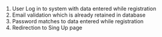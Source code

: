 1. User Log in to system with data entered while registration
2. Email validation which is already retained in database
3. Password matches to data entered while registration
4. Redirection to Sing Up page
